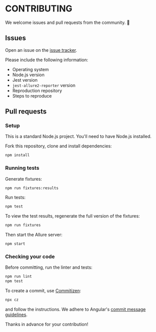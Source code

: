 # CONTRIBUTING

We welcome issues and pull requests from the community. :purple_heart:

## Issues

Open an issue on the [issue tracker](https://github.com/wix-incubator/jest-allure2-reporter/issues).

Please include the following information:

* Operating system
* Node.js version
* Jest version
* `jest-allure2-reporter` version
* Reproduction repository
* Steps to reproduce

## Pull requests

### Setup

This is a standard Node.js project. You'll need to have Node.js installed.

Fork this repository, clone and install dependencies:

```bash
npm install
```

### Running tests

Generate fixtures:

```bash
npm run fixtures:results
```

Run tests:

```bash
npm test
```

To view the test results, regenerate the full version of the fixtures:

```bash
npm run fixtures
```

Then start the Allure server:

```bash
npm start
```

### Checking your code

Before committing, run the linter and tests:

```bash
npm run lint
npm test
```

To create a commit, use [Commitizen](https://github.com/commitizen/cz-cli):

```bash
npx cz
```

and follow the instructions. We adhere to Angular's [commit message guidelines](https://github.com/angular/angular/blob/main/CONTRIBUTING.md#commit).

Thanks in advance for your contribution!

